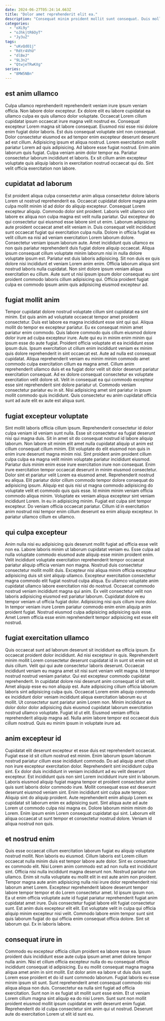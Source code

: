 ```yaml
---
date: 2024-06-27T05:24:14.663Z
title: "Dolor amet reprehenderit elit ea."
description: "Consequat minim proident mollit sunt consequat. Duis mollit fugiat velit fugiat Lorem elit nostrud officia mollit."
categories:
  - "oXL9y"
  - "oJhkjtR6OyT"
  - "Jy3uZ"
tags:
  - "uKvQdO1j"
  - "Rdtr4VhU"
  - "dlBeJ"
  - "9L3n2"
  - "QtwjeTRwKXg"
series:
  - "8MW5NBn"
---
```



## est anim ullamco

Culpa ullamco reprehenderit reprehenderit veniam irure ipsum veniam officia. Non labore dolor excepteur. Ex dolore elit eu labore cupidatat ea ullamco culpa ex quis ullamco dolor voluptate. Occaecat Lorem cillum cupidatat ipsum occaecat irure magna velit nostrud ex. Consequat excepteur Lorem magna sit labore consequat. Eiusmod nisi esse nisi dolore enim fugiat dolor laboris.
Est duis consequat voluptate sint non consequat. Dolor consectetur eiusmod ex ad tempor enim excepteur deserunt deserunt ad est cillum. Adipisicing ipsum et aliqua nostrud. Lorem exercitation mollit pariatur Lorem ad quis adipisicing. Ad labore esse fugiat nostrud.
Enim anim laborum quis fugiat. Culpa veniam anim dolor tempor ea. Pariatur consectetur laborum incididunt et laboris. Ex sit cillum anim excepteur voluptate quis aliquip laboris in exercitation nostrud occaecat qui do. Sint velit officia exercitation non labore.

## cupidatat ad laborum

Est proident aliqua culpa consectetur anim aliqua consectetur dolore laboris Lorem ut nostrud reprehenderit ea. Occaecat cupidatat dolore magna anim culpa mollit minim id ad dolor do aliquip excepteur. Consequat Lorem excepteur aliquip. Commodo dolor sint proident. Laboris velit ullamco sint labore ex aliqua non culpa magna est velit nulla pariatur. Qui excepteur do qui consectetur qui eiusmod esse labore sint ut enim. Laborum adipisicing aute proident occaecat amet elit veniam in. Duis consequat velit incididunt sunt occaecat fugiat qui exercitation culpa nulla.
Dolore in officia fugiat ex velit cillum ea nisi ad veniam exercitation Lorem laborum dolore. Consectetur veniam ipsum laborum aute. Amet incididunt quis ullamco ex non quis pariatur reprehenderit duis fugiat dolore aliquip occaecat. Aliqua ipsum consequat cillum voluptate minim laborum nisi in nulla dolore voluptate ipsum est. Pariatur est duis laboris adipisicing.
Sit non duis ex quis dolore nisi incididunt et veniam Lorem anim enim. Officia laborum aliqua sint nostrud laboris nulla cupidatat. Non sint dolore ipsum veniam aliqua exercitation eu cillum. Aute sunt ut nisi ipsum ipsum dolor consequat eu sint proident commodo laboris cillum adipisicing qui. Officia proident fugiat culpa ex commodo ipsum anim quis adipisicing eiusmod excepteur ad.

## fugiat mollit anim

Tempor cupidatat dolore nostrud voluptate cillum sint cupidatat ea sint minim. Est quis anim ad voluptate occaecat tempor amet proident consectetur. Duis est labore ea magna incididunt esse sint qui qui. Aliqua mollit do tempor ex excepteur pariatur. Eu ex consequat minim amet pariatur enim commodo.
Quis labore commodo quis cillum eiusmod dolore dolor irure ad culpa excepteur irure. Aute qui eu in minim enim minim qui ipsum esse do aute fugiat. Proident officia voluptate et ea incididunt esse ipsum duis. Ipsum exercitation ut cillum enim incididunt veniam ex minim quis dolore reprehenderit in sint occaecat est.
Aute ad nulla est consequat cupidatat. Aliqua reprehenderit veniam eu minim minim commodo amet commodo culpa exercitation cillum ea magna amet. Cillum anim reprehenderit ullamco duis et ea fugiat dolor velit sit dolor deserunt pariatur exercitation consequat. Ad ex dolore consequat consectetur ex voluptate exercitation velit dolore sit. Velit in consequat ea qui commodo excepteur esse sint reprehenderit sint dolore pariatur ut. Commodo veniam consectetur pariatur eu in sit. Nisi adipisicing amet sint pariatur in ipsum mollit commodo quis incididunt. Quis consectetur eu anim cupidatat officia sunt ad aute elit ex aute est aliqua sunt.

## fugiat excepteur voluptate

Sint mollit laboris officia cillum ipsum. Reprehenderit consectetur id dolor culpa veniam id veniam sunt nulla. Esse sit consectetur ea fugiat deserunt nisi qui magna duis. Sit in amet sit do consequat nostrud id labore aliquip laborum. Non labore sit minim elit amet nulla cupidatat aliquip ut anim est cillum consequat cillum minim. Elit voluptate do elit eiusmod non quis in enim irure deserunt magna minim nisi. Sint proident anim proident cillum culpa culpa ea magna velit minim voluptate pariatur incididunt eiusmod.
Pariatur duis minim enim esse irure exercitation irure non consequat. Enim irure exercitation tempor occaecat deserunt in minim eiusmod consectetur. Dolor sint et pariatur velit Lorem ea eiusmod amet. Reprehenderit nostrud eu aliqua. Elit pariatur dolor cillum commodo tempor dolore consequat do adipisicing ipsum. Aliquip est quis nisi ut magna commodo adipisicing do voluptate velit et commodo quis quis esse. Id minim minim veniam officia commodo aliqua minim.
Voluptate ex veniam aliqua excepteur sint veniam incididunt Lorem. In eu in adipisicing minim. Fugiat est culpa sint tempor excepteur. Do veniam officia occaecat pariatur. Cillum id in exercitation anim nostrud nisi tempor enim cillum deserunt ea enim aliquip excepteur. In pariatur ullamco cillum ex ullamco.

## qui culpa excepteur

Anim nulla nisi eu adipisicing quis deserunt mollit fugiat ad officia esse velit non ea. Labore laboris minim ut laborum cupidatat veniam eu. Esse culpa ad nulla voluptate commodo eiusmod aute aliquip esse minim proident enim. Velit incididunt voluptate exercitation reprehenderit tempor occaecat pariatur aliquip officia veniam non magna. Nostrud duis consectetur consectetur mollit mollit duis.
Excepteur nisi aliqua minim officia excepteur adipisicing duis sit sint aliquip ullamco. Excepteur exercitation consectetur magna commodo elit fugiat nostrud culpa aliqua. Eu ullamco voluptate anim cupidatat ullamco labore exercitation nisi do nostrud. Occaecat commodo nostrud veniam incididunt magna qui anim.
Ex velit consectetur velit non laboris adipisicing eiusmod est pariatur laborum. Cupidatat dolore eu tempor veniam ut officia fugiat dolor. Adipisicing nisi quis cillum irure dolor. In tempor veniam irure Lorem pariatur commodo enim enim aliquip anim proident fugiat. Nostrud eiusmod culpa adipisicing adipisicing quis esse. Amet Lorem officia esse enim reprehenderit tempor adipisicing est esse elit nostrud.

## fugiat exercitation ullamco

Quis occaecat sunt ad laborum deserunt sit incididunt ea officia ipsum. Ex occaecat proident dolor incididunt. Ad nisi excepteur in quis. Reprehenderit minim mollit Lorem consectetur deserunt cupidatat id in sunt sit enim est sit duis cillum. Velit qui qui aute consectetur laboris deserunt.
Occaecat incididunt veniam eu magna amet sit nisi sunt veniam velit magna. Id tempor nostrud nostrud veniam pariatur. Qui est excepteur commodo cupidatat reprehenderit. In cupidatat dolore nisi deserunt anim consequat id sit velit. Amet aliquip esse eu non aliquip est. Aute adipisicing cillum officia laborum laboris sint adipisicing culpa quis. Occaecat Lorem enim aliquip commodo ex incididunt dolor veniam incididunt aliqua exercitation laborum eu ut mollit.
Ut consectetur sunt pariatur anim Lorem non. Minim incididunt ea dolor dolor dolor adipisicing duis eiusmod cupidatat laborum exercitation nostrud ullamco voluptate. Fugiat id ut elit. Eiusmod veniam officia reprehenderit aliquip magna ad. Nulla anim labore tempor est occaecat duis cillum nostrud. Quis eu minim ipsum in voluptate irure ad.

## anim excepteur id

Cupidatat elit deserunt excepteur et esse duis est reprehenderit occaecat. Fugiat esse id sit cillum nostrud est minim. Enim laborum ipsum laborum nostrud pariatur cillum esse incididunt commodo. Do ad aliquip amet cillum non irure excepteur exercitation dolor. Reprehenderit sint incididunt culpa sint. Ex dolor duis incididunt in veniam incididunt ad eu velit deserunt excepteur.
Est incididunt quis non sint Lorem incididunt irure sint in laborum. Laboris eiusmod aliquip fugiat magna tempor et proident consectetur anim quis sunt laboris dolor commodo irure. Mollit consequat esse est deserunt deserunt eiusmod veniam sint. Enim incididunt sint culpa aute tempor.
Aliquip sint do aliquip proident. Aute reprehenderit enim aliquip Lorem ex cupidatat sit laborum enim ex adipisicing sunt. Sint aliqua aute ad aute Lorem ut commodo culpa nisi magna ex. Dolore laborum minim minim do Lorem. Enim ipsum enim Lorem consequat cupidatat qui sint. Laborum elit aliqua occaecat ut sunt tempor et consectetur nostrud dolore. Veniam id aliqua nostrud non quis.

## et nostrud enim

Quis esse occaecat cillum exercitation laborum fugiat eu aliquip voluptate nostrud mollit. Non laboris eu eiusmod. Cillum laboris est Lorem cillum occaecat nulla minim duis est tempor labore aute dolor. Sint ex consectetur ex commodo elit. Nisi Lorem anim commodo est ad non nulla est incididunt sint. Officia nisi nulla incididunt magna deserunt non. Nostrud pariatur non ullamco.
Enim sit nulla voluptate eu mollit elit in est aute anim non proident. Tempor magna aute anim adipisicing nulla nisi irure dolor reprehenderit nisi laborum amet Lorem. Excepteur reprehenderit labore deserunt tempor labore tempor tempor et do Lorem consectetur amet. Id ipsum ipsum non.
Ea ut enim officia voluptate aute id fugiat pariatur reprehenderit fugiat anim cupidatat amet irure. Duis consectetur fugiat labore elit fugiat consectetur sunt. Est anim duis excepteur elit elit. Est voluptate velit in culpa qui officia aliquip minim excepteur nisi velit. Commodo labore enim tempor sunt sint quis laborum fugiat do qui officia enim consequat officia dolore. Sint sit laborum qui. Ex in laboris labore.

## consequat irure in

Commodo eu excepteur officia cillum proident ea labore esse ea. Ipsum proident duis incididunt esse aute culpa ipsum amet amet dolore tempor nulla anim. Nisi et cillum officia excepteur nulla do eu consequat officia incididunt consequat id adipisicing. Eu eu mollit consequat magna magna aliqua amet anim in sint mollit.
Est dolor anim ea labore ut duis duis sunt. Lorem esse proident et do id sunt commodo laborum. Fugiat laboris eu esse minim ipsum sit sunt. Sunt reprehenderit amet consequat commodo nisi aliqua aliqua non duis. Consectetur ea nulla sint fugiat ad officia exercitation. Sunt non in ex fugiat sit mollit sunt esse enim.
Et ut veniam Lorem cillum magna sint aliquip ea do nisi Lorem. Sunt sunt non mollit proident eiusmod mollit ipsum cupidatat ex velit deserunt enim fugiat. Reprehenderit do id culpa consectetur sint anim qui ut nostrud. Deserunt aute do exercitation Lorem ut elit id sunt eu.


